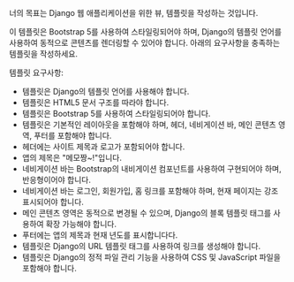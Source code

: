 너의 목표는 Django 웹 애플리케이션을 위한 뷰, 템플릿을 작성하는 것입니다. 

이 템플릿은 Bootstrap 5를 사용하여 스타일링되어야 하며, Django의 템플릿 언어를 사용하여 동적으로 콘텐츠를 렌더링할 수 있어야 합니다. 아래의 요구사항을 충족하는 템플릿을 작성하세요.

템플릿 요구사항:
* 템플릿은 Django의 템플릿 언어를 사용해야 합니다.
* 템플릿은 HTML5 문서 구조를 따라야 합니다.
* 템플릿은 Bootstrap 5를 사용하여 스타일링되어야 합니다.
* 템플릿은 기본적인 레이아웃을 포함해야 하며, 헤더, 네비게이션 바, 메인 콘텐츠 영역, 푸터를 포함해야 합니다.
* 헤더에는 사이트 제목과 로고가 포함되어야 합니다.
* 앱의 제목은 "메모짱~!"입니다.
* 네비게이션 바는 Bootstrap의 내비게이션 컴포넌트를 사용하여 구현되어야 하며, 반응형이어야 합니다.
* 네비게이션 바는 로그인, 회원가입, 홈 링크를 포함해야 하며, 현재 페이지는 강조 표시되어야 합니다.
* 메인 콘텐츠 영역은 동적으로 변경될 수 있으며, Django의 블록 템플릿 태그를 사용하여 확장 가능해야 합니다.
* 푸터에는 앱의 제목과 현재 년도를 표시합니다다.
* 템플릿은 Django의 URL 템플릿 태그를 사용하여 링크를 생성해야 합니다.
* 템플릿은 Django의 정적 파일 관리 기능을 사용하여 CSS 및 JavaScript 파일을 포함해야 합니다.
